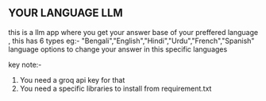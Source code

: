## YOUR LANGUAGE LLM

this is a llm app where you get your answer base of your preffered language , this has 6 types eg:- "Bengali","English","Hindi","Urdu","French","Spanish"
language options to change your answer in this specific languages 


key note:- 
1) You need a groq api key for that
2) You need a specific libraries to install from requirement.txt
